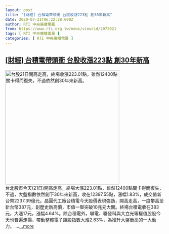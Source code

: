 ```yaml
---
layout: post
title: "[財經] 台積電帶頭衝 台股收漲223點 創30年新高"
date: 2020-07-21T06:22:28.000Z
author: RTI 中央廣播電臺
from: https://www.rti.org.tw/news/view/id/2072921
tags: [ RTI 中央廣播電臺 ]
categories: [ RTI 中央廣播電臺 ]
---
```

<!--1595312548000-->
[[財經] 台積電帶頭衝 台股收漲223點 創30年新高](https://www.rti.org.tw/news/view/id/2072921)
------

<div>
<img src="https://static.rti.org.tw/assets/thumbnails/2020/07/21/20200721000045M.jpg" width="360" alt="台股21日開高走高，終場收漲223.01點，雖然12400點關卡得而復失，不過依然創30年來新高。" title="台股21日開高走高，終場收漲223.01點，雖然12400點關卡得而復失，不過依然創30年來新高。"><br>台北股市今天(21日)開高走高，終場大漲223.01點，雖然12400點關卡得而復失，不過，大盤指數依然創下30年來新高，收在12397.55點，漲幅1.83%，成交值新台幣2237.39億元。晶圓代工廠台積電今天股價表現強勁，開高走高，一度攀高至新台幣387元，創歷史新高價，市值一舉突破10兆元大關。終場台積電收在383元，大漲17元，漲幅4.64%。除台積電外，聯電、聯發科與大立光等權值股股今天也普遍走揚，帶動整體電子類股指數大漲2.83%，為推升大盤衝高的一大動力。&nbsp;...<a target="_blank" href="https://www.rti.org.tw/news/view/id/2072921">...more</a>
</div>
